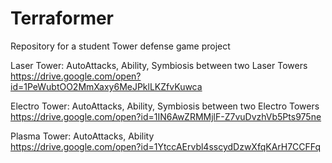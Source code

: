 # Terraformer
Repository for a student Tower defense game project

Laser Tower:
AutoAttacks, Ability, Symbiosis between two Laser Towers  
https://drive.google.com/open?id=1PeWubtOO2MmXaxy6MeJPklLKZfvKuwca


Electro Tower:
AutoAttacks, Ability, Symbiosis between two Electro Towers  
https://drive.google.com/open?id=1IN6AwZRMMjlF-Z7vuDvzhVb5Pts975ne


Plasma Tower:
AutoAttacks, Ability  
https://drive.google.com/open?id=1YtccAErvbl4sscydDzwXfqKArH7CCFFq
